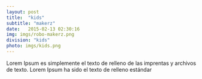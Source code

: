 ```yaml
---
layout: post
title:  "kids"
subtitle: "makerz"
date:   2015-02-13 02:30:16
img: imgs/robo-makerz.png
division: "kids"
photo: imgs/kids.png
---
```

Lorem Ipsum es simplemente el texto de relleno de las imprentas y archivos de texto. Lorem Ipsum ha sido el texto de relleno estándar 